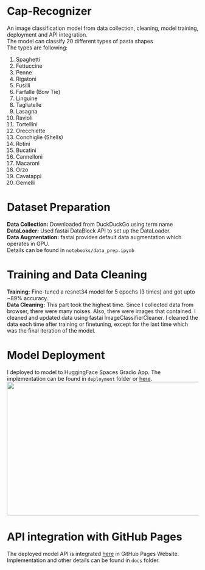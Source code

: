 # Cap-Recognizer
An image classification model from data collection, cleaning, model training, deployment and API integration. <br/>
The model can classify 20 different types of pasta shapes <br/>
The types are following: <br/>
1. Spaghetti
2. Fettuccine
3. Penne
4. Rigatoni
5. Fusilli
6. Farfalle (Bow Tie)
7. Linguine
8. Tagliatelle
9. Lasagna
10. Ravioli
11. Tortellini
12. Orecchiette
13. Conchiglie (Shells)
14. Rotini
15. Bucatini
16. Cannelloni
17. Macaroni
18. Orzo
19. Cavatappi
20. Gemelli

# Dataset Preparation
**Data Collection:** Downloaded from DuckDuckGo using term name <br/>
**DataLoader:** Used fastai DataBlock API to set up the DataLoader. <br/>
**Data Augmentation:** fastai provides default data augmentation which operates in GPU. <br/>
Details can be found in `notebooks/data_prep.ipynb`

# Training and Data Cleaning
**Training:** Fine-tuned a resnet34 model for 5 epochs (3 times) and got upto ~89% accuracy. <br/>
**Data Cleaning:** This part took the highest time. Since I collected data from browser, there were many noises. Also, there were images that contained. I cleaned and updated data using fastai ImageClassifierCleaner. I cleaned the data each time after training or finetuning, except for the last time which was the final iteration of the model. <br/>

# Model Deployment
I deployed to model to HuggingFace Spaces Gradio App. The implementation can be found in `deployment` folder or [here](https://huggingface.co/spaces/msideadman/cap-recognizer). <br/>
<img src = "deployment/gradio_app.png" width="700" height="350">

# API integration with GitHub Pages
The deployed model API is integrated [here](msi1427.github.io/Cap-Recognizer/) in GitHub Pages Website. Implementation and other details can be found in `docs` folder.
